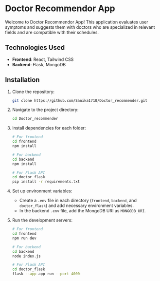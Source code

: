 # Doctor Recommendor App

Welcome to Doctor Recommendor App! This application evaluates user symptoms and suggests them with doctors who are specialized in relevant fields and are compatible with their schedules.

## Technologies Used

- **Frontend**: React, Tailwind CSS
- **Backend**: Flask, MongoDB

## Installation

1. Clone the repository:

    ```bash
    git clone https://github.com/Sanika1710/Doctor_recommender.git
    ```

2. Navigate to the project directory:

    ```bash
    cd Doctor_recommender
    ```

3. Install dependencies for each folder:

    ```bash
    # For frontend
    cd frontend
    npm install

    # For backend
    cd backend
    npm install

    # For Flask API
    cd doctor_flask
    pip install -r requirements.txt
    ```

4. Set up environment variables:

    - Create a `.env` file in each directory (`frontend`, `backend`, and `doctor_flask`) and add necessary environment variables.
    - In the backend `.env` file, add the MongoDB URI as `MONGODB_URI`.

5. Run the development servers:

    ```bash
    # For frontend
    cd frontend
    npm run dev

    # For backend
    cd backend
    node index.js

    # For Flask API
    cd doctor_flask
    flask --app app run --port 4000
    ```


    


